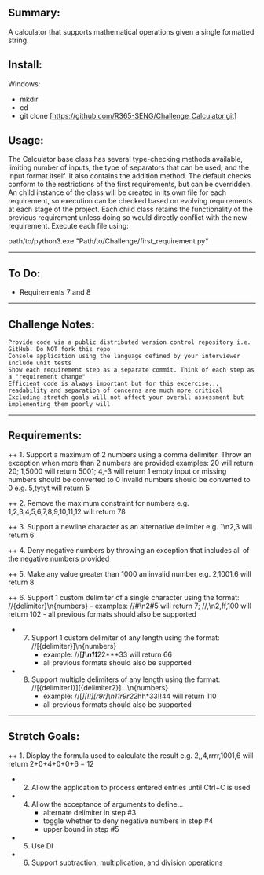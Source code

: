 Summary:
-------------
A calculator that supports mathematical operations given a single formatted string.

Install:
-------------
Windows:
- mkdir 
- cd 
- git clone [https://github.com/R365-SENG/Challenge_Calculator.git]

Usage:
-------------

The Calculator base class has several type-checking methods available, limiting number of inputs, the type of separators that can be used, and the input format itself. It also contains the addition method. 
The default checks conform to the restrictions of the first requirements, but can be overridden. An child instance of the class will be created in its own file for each requirement, so execution can be checked based on evolving requirements at each stage of the project. Each child class retains the functionality of the previous requirement unless doing so would directly conflict with the new requirement.
Execute each file using:

path/to/python3.exe "Path/to/Challenge/first_requirement.py"

_______________________________________________________________________________________________________________________________________________

To Do:
----------
 - Requirements 7 and 8
_______________________________________________________________________________________________________________________________________________


Challenge Notes:
-------------
    Provide code via a public distributed version control repository i.e. GitHub. Do NOT fork this repo
    Console application using the language defined by your interviewer
    Include unit tests
    Show each requirement step as a separate commit. Think of each step as a "requirement change"
    Efficient code is always important but for this excercise... readability and separation of concerns are much more critical
    Excluding stretch goals will not affect your overall assessment but implementing them poorly will

_______________________________________________________________________________________________________________________________________________

Requirements:
-------------

++    1.  Support a maximum of 2 numbers using a comma delimiter. Throw an exception when more than 2 numbers are provided
        examples: 20 will return 20; 1,5000 will return 5001; 4,-3 will return 1
        empty input or missing numbers should be converted to 0
        invalid numbers should be converted to 0 e.g. 5,tytyt will return 5

++    2. Remove the maximum constraint for numbers e.g. 1,2,3,4,5,6,7,8,9,10,11,12 will return 78

++    3. Support a newline character as an alternative delimiter e.g. 1\n2,3 will return 6

++    4. Deny negative numbers by throwing an exception that includes all of the negative numbers provided

++    5. Make any value greater than 1000 an invalid number e.g. 2,1001,6 will return 8
    
++    6. Support 1 custom delimiter of a single character using the format: //{delimiter}\n{numbers}
        - examples: //#\n2#5 will return 7; //,\n2,ff,100 will return 102
        - all previous formats should also be supported
        
+    7. Support 1 custom delimiter of any length using the format: //[{delimiter}]\n{numbers}
        - example: //[***]\n11***22***33 will return 66
        - all previous formats should also be supported
+    8. Support multiple delimiters of any length using the format: //[{delimiter1}][{delimiter2}]...\n{numbers}
        - example: //[*][!!][r9r]\n11r9r22*hh*33!!44 will return 110
        - all previous formats should also be supported

______________________________________________________________________________________________________________________________________________

Stretch Goals:
--------------

++    1. Display the formula used to calculate the result e.g. 2,,4,rrrr,1001,6 will return 2+0+4+0+0+6 = 12
+    2. Allow the application to process entered entries until Ctrl+C is used
+    4. Allow the acceptance of arguments to define...
        - alternate delimiter in step #3
        - toggle whether to deny negative numbers in step #4
        - upper bound in step #5
+    5. Use DI
+    6. Support subtraction, multiplication, and division operations
